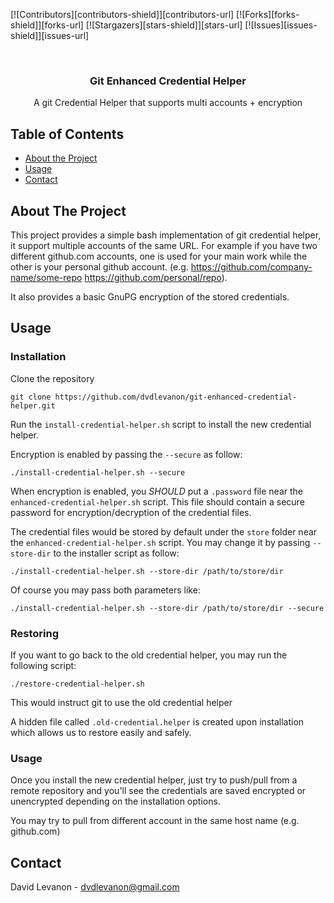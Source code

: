 <!-- PROJECT SHIELDS -->
[![Contributors][contributors-shield]][contributors-url]
[![Forks][forks-shield]][forks-url]
[![Stargazers][stars-shield]][stars-url]
[![Issues][issues-shield]][issues-url]

<br />
<p align="center">
  <h3 align="center">Git Enhanced Credential Helper</h3>

  <p align="center">
    A git Credential Helper that supports multi accounts + encryption
  </p>
</p>


## Table of Contents

* [About the Project](#about-the-project)
* [Usage](#usage)
* [Contact](#contact)

## About The Project

This project provides a simple bash implementation of git credential helper, it support multiple accounts of the same URL. For example if you have two different github.com accounts, one is used for your main work while the other is your personal github account. (e.g. https://github.com/company-name/some-repo https://github.com/personal/repo).

It also provides a basic GnuPG encryption of the stored credentials.

## Usage

### Installation

Clone the repository
```
git clone https://github.com/dvdlevanon/git-enhanced-credential-helper.git
```

Run the `install-credential-helper.sh` script to install the new credential helper.

Encryption is enabled by passing the `--secure` as follow:
```
./install-credential-helper.sh --secure
```
When encryption is enabled, you *SHOULD* put a `.password` file near the `enhanced-credential-helper.sh` script. This file should contain a secure password for encryption/decryption of the credential files.

The credential files would be stored by default under the `store` folder near the `enhanced-credential-helper.sh` script. You may change it by passing `--store-dir` to the installer script as follow:
```
./install-credential-helper.sh --store-dir /path/to/store/dir
```

Of course you may pass both parameters like:
```
./install-credential-helper.sh --store-dir /path/to/store/dir --secure
```

### Restoring

If you want to go back to the old credential helper, you may run the following script:
```
./restore-credential-helper.sh
```

This would instruct git to use the old credential helper

A hidden file called `.old-credential.helper` is created upon installation which allows us to restore easily and safely.

### Usage

Once you install the new credential helper, just try to push/pull from a remote repository and you'll see the credentials are saved encrypted or unencrypted depending on the installation options. 

You may try to pull from different account in the same host name (e.g. github.com)

## Contact

David Levanon - dvdlevanon@gmail.com

</p>
